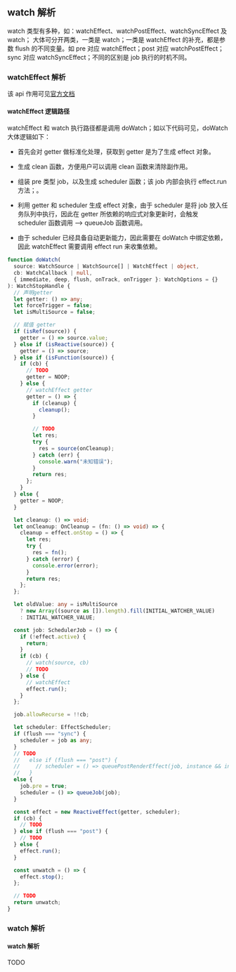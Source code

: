 ## watch 解析

watch 类型有多种，如：watchEffect、watchPostEffect、watchSyncEffect 及 watch；
大体可分开两类，一类是 watch；一类是 watchEffect 的补充，都是参数 flush 的不同变量。如 pre 对应 watchEffect；post 对应 watchPostEffect；sync 对应 watchSyncEffect；不同的区别是 job 执行的时机不同。

### watchEffect 解析

该 api 作用可见[官方文档](https://cn.vuejs.org/api/reactivity-core.html#watcheffect)

#### watchEffect 逻辑路径

watchEffect 和 watch 执行路径都是调用 doWatch；如以下代码可见，doWatch 大体逻辑如下：

- 首先会对 getter 做标准化处理，获取到 getter 是为了生成 effect 对象。

- 生成 clean 函数，方便用户可以调用 clean 函数来清除副作用。

- 组装 pre 类型 job，以及生成 scheduler 函数；该 job 内部会执行 effect.run 方法；。

- 利用 getter 和 scheduler 生成 effect 对象，由于 scheduler 是将 job 放入任务队列中执行，因此在 getter 所依赖的响应式对象更新时，会触发 scheduler 函数调用 --> queueJob 函数调用。

- 由于 scheduler 已经具备自动更新能力，因此需要在 doWatch 中绑定依赖，因此 watchEffect 需要调用 effect run 来收集依赖。

```typescript
function doWatch(
  source: WatchSource | WatchSource[] | WatchEffect | object,
  cb: WatchCallback | null,
  { immediate, deep, flush, onTrack, onTrigger }: WatchOptions = {}
): WatchStopHandle {
  // 声明getter
  let getter: () => any;
  let forceTrigger = false;
  let isMultiSource = false;

  // 赋值 getter
  if (isRef(source)) {
    getter = () => source.value;
  } else if (isReactive(source)) {
    getter = () => source;
  } else if (isFunction(source)) {
    if (cb) {
      // TODO
      getter = NOOP;
    } else {
      // watchEffect getter
      getter = () => {
        if (cleanup) {
          cleanup();
        }

        // TODO
        let res;
        try {
          res = source(onCleanup);
        } catch (err) {
          console.warn("未知错误");
        }
        return res;
      };
    }
  } else {
    getter = NOOP;
  }

  let cleanup: () => void;
  let onCleanup: OnCleanup = (fn: () => void) => {
    cleanup = effect.onStop = () => {
      let res;
      try {
        res = fn();
      } catch (error) {
        console.error(error);
      }
      return res;
    };
  };

  let oldValue: any = isMultiSource
    ? new Array((source as []).length).fill(INITIAL_WATCHER_VALUE)
    : INITIAL_WATCHER_VALUE;

  const job: SchedulerJob = () => {
    if (!effect.active) {
      return;
    }
    if (cb) {
      // watch(source, cb)
      // TODO
    } else {
      // watchEffect
      effect.run();
    }
  };

  job.allowRecurse = !!cb;

  let scheduler: EffectScheduler;
  if (flush === "sync") {
    scheduler = job as any;
  }
  // TODO
  //   else if (flush === "post") {
  //     // scheduler = () => queuePostRenderEffect(job, instance && instance.suspense);
  //   }
  else {
    job.pre = true;
    scheduler = () => queueJob(job);
  }

  const effect = new ReactiveEffect(getter, scheduler);
  if (cb) {
    // TODO
  } else if (flush === "post") {
    // TODO
  } else {
    effect.run();
  }

  const unwatch = () => {
    effect.stop();
  };

  // TODO
  return unwatch;
}
```

### watch 解析

#### watch 解析

TODO
